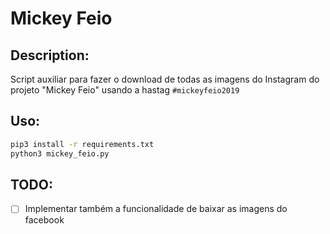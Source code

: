 Mickey Feio
===========

## Description:
Script auxiliar para fazer o download de todas as imagens do Instagram do projeto "Mickey Feio" usando a hastag `#mickeyfeio2019`

## Uso:
```bash
pip3 install -r requirements.txt
python3 mickey_feio.py
```

## TODO:
- [ ] Implementar também a funcionalidade de baixar as imagens do facebook
